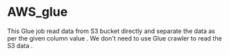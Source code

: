 # AWS_glue
This Glue job read data from S3 bucket directly and separate the data as per the given column value .
We don't need to use Glue crawler to read the S3 data .
